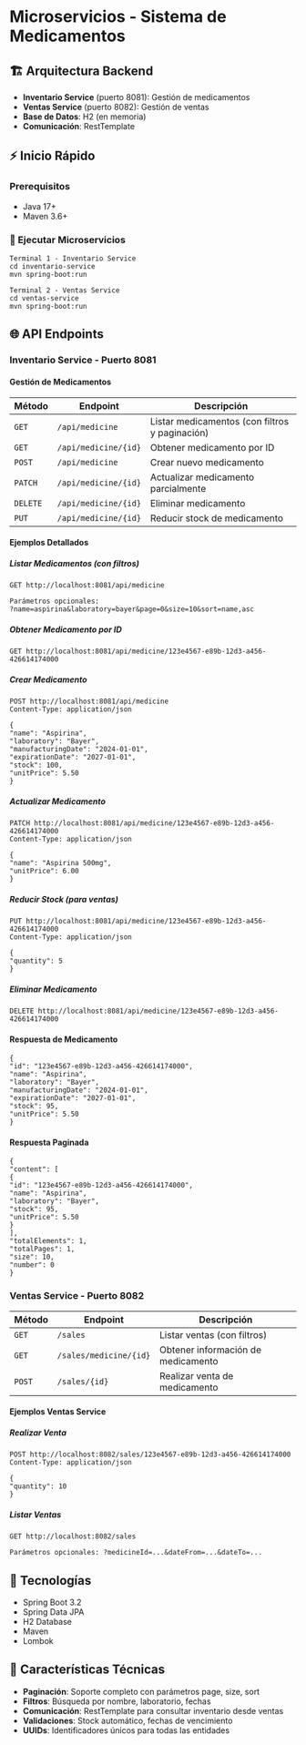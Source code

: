 # Microservicios - Sistema de Medicamentos

## 🏗️ Arquitectura Backend
- **Inventario Service** (puerto 8081): Gestión de medicamentos
- **Ventas Service** (puerto 8082): Gestión de ventas
- **Base de Datos**: H2 (en memoria)
- **Comunicación**: RestTemplate

## ⚡ Inicio Rápido

### Prerequisitos
- Java 17+
- Maven 3.6+

### 🚀 Ejecutar Microservicios
```
Terminal 1 - Inventario Service
cd inventario-service
mvn spring-boot:run

Terminal 2 - Ventas Service
cd ventas-service
mvn spring-boot:run
```
## 🌐 API Endpoints

### Inventario Service - Puerto 8081

#### Gestión de Medicamentos

| Método | Endpoint | Descripción |
|--------|----------|-------------|
| `GET` | `/api/medicine` | Listar medicamentos (con filtros y paginación) |
| `GET` | `/api/medicine/{id}` | Obtener medicamento por ID |
| `POST` | `/api/medicine` | Crear nuevo medicamento |
| `PATCH` | `/api/medicine/{id}` | Actualizar medicamento parcialmente |
| `DELETE` | `/api/medicine/{id}` | Eliminar medicamento |
| `PUT` | `/api/medicine/{id}` | Reducir stock de medicamento |

#### Ejemplos Detallados

##### Listar Medicamentos (con filtros)
```
GET http://localhost:8081/api/medicine

Parámetros opcionales:
?name=aspirina&laboratory=bayer&page=0&size=10&sort=name,asc
```

##### Obtener Medicamento por ID
```
GET http://localhost:8081/api/medicine/123e4567-e89b-12d3-a456-426614174000
```

##### Crear Medicamento

````
POST http://localhost:8081/api/medicine
Content-Type: application/json

{
"name": "Aspirina",
"laboratory": "Bayer",
"manufacturingDate": "2024-01-01",
"expirationDate": "2027-01-01",
"stock": 100,
"unitPrice": 5.50
}
````

##### Actualizar Medicamento
````
PATCH http://localhost:8081/api/medicine/123e4567-e89b-12d3-a456-426614174000
Content-Type: application/json

{
"name": "Aspirina 500mg",
"unitPrice": 6.00
}
````

##### Reducir Stock (para ventas)
````
PUT http://localhost:8081/api/medicine/123e4567-e89b-12d3-a456-426614174000
Content-Type: application/json

{
"quantity": 5
}
````

##### Eliminar Medicamento
````
DELETE http://localhost:8081/api/medicine/123e4567-e89b-12d3-a456-426614174000
````

#### Respuesta de Medicamento
````
{
"id": "123e4567-e89b-12d3-a456-426614174000",
"name": "Aspirina",
"laboratory": "Bayer",
"manufacturingDate": "2024-01-01",
"expirationDate": "2027-01-01",
"stock": 95,
"unitPrice": 5.50
}
````
#### Respuesta Paginada
````
{
"content": [
{
"id": "123e4567-e89b-12d3-a456-426614174000",
"name": "Aspirina",
"laboratory": "Bayer",
"stock": 95,
"unitPrice": 5.50
}
],
"totalElements": 1,
"totalPages": 1,
"size": 10,
"number": 0
}
````


### Ventas Service - Puerto 8082

| Método | Endpoint | Descripción |
|--------|----------|-------------|
| `GET` | `/sales` | Listar ventas (con filtros) |
| `GET` | `/sales/medicine/{id}` | Obtener información de medicamento |
| `POST` | `/sales/{id}` | Realizar venta de medicamento |

#### Ejemplos Ventas Service

##### Realizar Venta
````
POST http://localhost:8082/sales/123e4567-e89b-12d3-a456-426614174000
Content-Type: application/json

{
"quantity": 10
}
````


##### Listar Ventas
````
GET http://localhost:8082/sales

Parámetros opcionales: ?medicineId=...&dateFrom=...&dateTo=...
````
## 🔧 Tecnologías
- Spring Boot 3.2
- Spring Data JPA
- H2 Database
- Maven
- Lombok

## 🔧 Características Técnicas
- **Paginación**: Soporte completo con parámetros page, size, sort
- **Filtros**: Búsqueda por nombre, laboratorio, fechas
- **Comunicación**: RestTemplate para consultar inventario desde ventas
- **Validaciones**: Stock automático, fechas de vencimiento
- **UUIDs**: Identificadores únicos para todas las entidades
